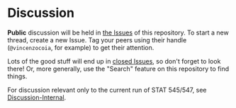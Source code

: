 # Discussion

__Public__ discussion will be held in [the Issues](https://github.com/STAT545-UBC/Discussion/issues) of this repository. To start a new thread, create a new Issue. Tag your peers using their handle (`@vincenzocoia`, for example) to get their attention.

Lots of the good stuff will end up in [closed Issues](https://github.com/STAT545-UBC/Discussion/issues?q=is%3Aissue+is%3Aclosed), so don't forget to look there! Or, more generally, use the "Search" feature on this repository to find things.

For discussion relevant only to the current run of STAT 545/547, see [Discussion-Internal](https://github.com/STAT545-UBC/Discussion-Internal).
